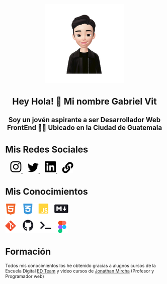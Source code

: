 <p align="center">
<img src="public/radius-logo-personal.png" alt="peronal-image" style="width:250px;">
</p>


<h1 align="center">Hey Hola! 🙌 Mi nombre Gabriel Vit </h1>
<h2 align="center">Soy un jovén aspirante a ser <b>  Desarrollador Web FrontEnd 👨‍💻</b> Ubicado en la Ciudad de Guatemala</h2>


# Mis Redes Sociales
<p >
<a href="https://www.instagram.com/devfront___/" target="_blank" style="margin-left:16px;" >
<img src="public/instagram-brands.svg" alt="instagram logo" width="35px" >
</a>
<a href="https://twitter.com/DevFront___" target="_blank" style="margin-left:16px;">
<img src="public/twitter-brands.svg" alt="twitter logo" width="35px">
</a>
<a href="https://www.linkedin.com/in/devfront/" target="_blank" style="margin-left:16px;">
<img src="public/linkedin-brands.svg" alt="linkedin logo" width="35px">
</a>
<a href="https://devfron.github.io/" target="_blank" style="margin-left:16px;">
<img src="public/link-solid.svg" alt="link logo" width="35px">
</a>
</p>

# Mis Conocimientos 
<img src="public/conocimientos.png" alt="Tecnologias Web" width="200px">

# Formación
Todos mis conocimientos los he obtenido gracias a alugnos cursos de la Escuela Digital [ED Team](https://ed.team/) y video cursos de [Jonathan Mircha](http://jonmircha.com/) (Profesor y Programador web)  